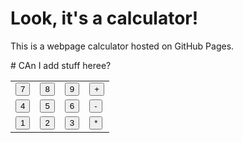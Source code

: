 <!DOCTYPE html>
<html lang="en">
<head>
  <meta charset="UTF-8">
  <meta name="viewport" content="width=device-width, initial-scale=1.0">
  <title>First Calculator</title>
</head>
<body>
  <h1>Look, it's a calculator!</h1>
  <p>This is a webpage calculator hosted on GitHub Pages.</p> # CAn I add stuff heree?
  <table>
  <tr>
    <td><button onclick="handleNumber('7')">7</button></td>
    <td><button onclick="handleNumber('8')">8</button></td>
    <td><button onclick="handleNumber('9')">9</button></td>
    <td><button onclick="handleOperator('+')">+</button></td>
  </tr>
  <tr>
    <td><button onclick="handleNumber('4')">4</button></td>
    <td><button onclick="handleNumber('5')">5</button></td>
    <td><button onclick="handleNumber('6')">6</button></td>
    <td><button onclick="handleOperator('-')">-</button></td>
  </tr>
  <tr>
    <td><button onclick="handleNumber('1')">1</button></td>
    <td><button onclick="handleNumber('2')">2</button></td>
    <td><button onclick="handleNumber('3')">3</button></td>
    <td><button onclick="handleOperator('*')">*</button></td>    
  </tr>
</table>

</body>
</html>



<script>

let currentNumber = "";
let previousNumber = "";
let operation = "";

function handleNumber(number) {
  currentNumber += number;
  document.getElementById("display").value = currentNumber;
}

function handleOperator(op) {
  previousNumber = currentNumber;
  currentNumber = "";
  operation = op;
}

function clearDisplay() {
  currentNumber = "";
  previousNumber = "";
  operation = "";
  document.getElementById("display").value = "";
}

function handleEqual() {
  let result = 0;
  if (operation === "+") {
    result = parseFloat(previousNumber) + parseFloat(currentNumber);
  } else if (operation === "-") {
    result = parseFloat(previousNumber) - parseFloat(currentNumber);
  } else if (operation === "*") {
    result = parseFloat(previousNumber) * parseFloat(currentNumber);
  } else if (operation === "/") {
    result = parseFloat(previousNumber) / parseFloat(currentNumber);
  }
  currentNumber = result.toString();
  document.getElementById("display").value = currentNumber;
}

</script>
